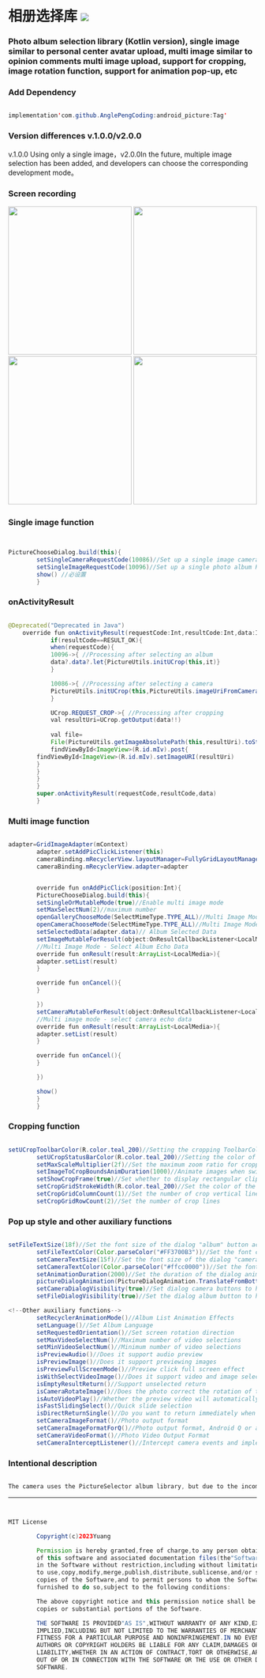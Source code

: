 # 相册选择库 [![](https://jitpack.io/v/AnglePengCoding/android_picture.svg)](https://jitpack.io/#AnglePengCoding/android_picture)

<h3>
Photo album selection library (Kotlin version), single image similar to personal center avatar upload, multi image similar to opinion comments multi image upload, support for cropping, image rotation function, support for animation pop-up, etc</h3>

<h3>Add Dependency</h3>

```java

implementation'com.github.AnglePengCoding:android_picture:Tag'

```

<h3>Version differences v.1.0.0/v2.0.0</h3>

v.1.0.0 Using only a single image，v2.0.0In the future, multiple image selection has been added, and developers can choose the corresponding development mode。


<h3>Screen recording</h3>

<div align=start>
<img src="https://github.com/AnglePengCoding/android_picture/blob/main/GIF/image.gif" width="250" height="300" />
<img src="https://github.com/AnglePengCoding/android_picture/blob/main/GIF/camera.gif" width="250" height="300" />
</div>


<div align=start>
<img src="https://github.com/AnglePengCoding/android_picture/blob/main/GIF/dtgif.gif" width="250" height="300" />
<img src="https://github.com/AnglePengCoding/android_picture/blob/main/GIF/dtgif2.gif" width="250" height="300" />
</div>

<h3>Single image function</h3>

```java


PictureChooseDialog.build(this){
        setSingleCameraRequestCode(10086)//Set up a single image camera RequestCode
        setSingleImageRequestCode(10096)//Set up a single photo album RequestCode
        show() //必设置
        }


```

<h3> onActivityResult </h3>

```java

@Deprecated("Deprecated in Java")
    override fun onActivityResult(requestCode:Int,resultCode:Int,data:Intent?){
            if(resultCode==RESULT_OK){
            when(requestCode){
            10096->{ //Processing after selecting an album
            data?.data?.let{PictureUtils.initUCrop(this,it)}
            }

            10086->{ //Processing after selecting a camera
            PictureUtils.initUCrop(this,PictureUtils.imageUriFromCamera)
            }

            UCrop.REQUEST_CROP->{ //Processing after cropping
            val resultUri=UCrop.getOutput(data!!)
            
            val file=
            File(PictureUtils.getImageAbsolutePath(this,resultUri).toString())
            findViewById<ImageView>(R.id.mIv).post{
        findViewById<ImageView>(R.id.mIv).setImageURI(resultUri)
        }
        }
        }
        }
        super.onActivityResult(requestCode,resultCode,data)
        }


```

<h3>Multi image function</h3>

```java

adapter=GridImageAdapter(mContext)
        adapter.setAddPicClickListener(this)
        cameraBinding.mRecyclerView.layoutManager=FullyGridLayoutManager(mContext,4)
        cameraBinding.mRecyclerView.adapter=adapter


        override fun onAddPicClick(position:Int){
        PictureChooseDialog.build(this){
        setSingleOrMutableMode(true)//Enable multi image mode
        setMaxSelectNum(2)//maximum number
        openGalleryChooseMode(SelectMimeType.TYPE_ALL)//Multi Image Mode - Album
        openCameraChooseMode(SelectMimeType.TYPE_ALL)//Multi Image Mode - Camera
        setSelectedData(adapter.data)// Album Selected Data
        setImageMutableForResult(object:OnResultCallbackListener<LocalMedia> {
        //Multi Image Mode - Select Album Echo Data
        override fun onResult(result:ArrayList<LocalMedia>){
        adapter.setList(result)
        }

        override fun onCancel(){
        }

        })
        setCameraMutableForResult(object:OnResultCallbackListener<LocalMedia> {
        //Multi image mode - select camera echo data
        override fun onResult(result:ArrayList<LocalMedia>){
        adapter.setList(result)
        }

        override fun onCancel(){
        }

        })

        show()
        }
        }


```

<h3>Cropping function</h3>

```java

setUCropToolbarColor(R.color.teal_200)//Setting the cropping ToolbarColor is optional
        setUCropStatusBarColor(R.color.teal_200)//Setting the color of the cropping status bar is optional
        setMaxScaleMultiplier(2f)//Set the maximum zoom ratio for cropping
        setImageToCropBoundsAnimDuration(1000)//Animate images when switching scales 
        setShowCropFrame(true)//Set whether to display rectangular clipping boxes
        setCropGridStrokeWidth(R.color.teal_200)//Set the color of the crop box's horizontal and vertical lines
        setCropGridColumnCount(1)//Set the number of crop vertical lines
        setCropGridRowCount(2)//Set the number of crop lines

```

<h3>Pop up style and other auxiliary functions</h3>

```java

setFileTextSize(18f)//Set the font size of the dialog "album" button according to business needs
        setFileTextColor(Color.parseColor("#FF3700B3"))//Set the font color of the dialog "album" button according to business needs
        setCameraTextSize(15f)//Set the font size of the dialog "camera" button according to business needs
        setCameraTextColor(Color.parseColor("#ffcc0000"))//Set the font color of the dialog "camera" button according to business needs
        setAnimationDuration(2000)//Set the duration of the dialog animation according to business needs
        pictureDialogAnimation(PictureDialogAnimation.TranslateFromBottom)//Set dialog pop-up animation according to business needs
        setCameraDialogVisibility(true)//Set dialog camera buttons to hide according to business needs
        setFileDialogVisibility(true)//Set the dialog album button to hide according to business needs

<!--Other auxiliary functions-->
        setRecyclerAnimationMode()//Album List Animation Effects
        setLanguage()//Set Album Language
        setRequestedOrientation()//Set screen rotation direction
        setMaxVideoSelectNum()//Maximum number of video selections
        setMinVideoSelectNum()//Minimum number of video selections
        isPreviewAudio()//Does it support audio preview
        isPreviewImage()//Does it support previewing images
        isPreviewFullScreenMode()//Preview click full screen effect
        isWithSelectVideoImage()//Does it support video and image selection
        isEmptyResultReturn()//Support unselected return
        isCameraRotateImage()//Does the photo correct the rotation of the image
        isAutoVideoPlay()//Whether the preview video will automatically play
        isFastSlidingSelect()//Quick slide selection
        isDirectReturnSingle()//Do you want to return immediately when selecting a single option
        setCameraImageFormat()//Photo output format
        setCameraImageFormatForQ()//Photo output format, Android Q or above
        setCameraVideoFormat()//Photo Video Output Format
        setCameraInterceptListener()//Intercept camera events and implement custom cameras


```

<h3>Intentional description</h3>

```java

The camera uses the PictureSelector album library, but due to the incompatibility of the permission library with Android Q and above versions, permission compatibility has been processed!

```


***


```java


MIT License

        Copyright(c)2023Yuang

        Permission is hereby granted,free of charge,to any person obtaining a copy
        of this software and associated documentation files(the"Software"),to deal
        in the Software without restriction,including without limitation the rights
        to use,copy,modify,merge,publish,distribute,sublicense,and/or sell
        copies of the Software,and to permit persons to whom the Software is
        furnished to do so,subject to the following conditions:

        The above copyright notice and this permission notice shall be included in all
        copies or substantial portions of the Software.

        THE SOFTWARE IS PROVIDED"AS IS",WITHOUT WARRANTY OF ANY KIND,EXPRESS OR
        IMPLIED,INCLUDING BUT NOT LIMITED TO THE WARRANTIES OF MERCHANTABILITY,
        FITNESS FOR A PARTICULAR PURPOSE AND NONINFRINGEMENT.IN NO EVENT SHALL THE
        AUTHORS OR COPYRIGHT HOLDERS BE LIABLE FOR ANY CLAIM,DAMAGES OR OTHER
        LIABILITY,WHETHER IN AN ACTION OF CONTRACT,TORT OR OTHERWISE,ARISING FROM,
        OUT OF OR IN CONNECTION WITH THE SOFTWARE OR THE USE OR OTHER DEALINGS IN THE
        SOFTWARE.
```
